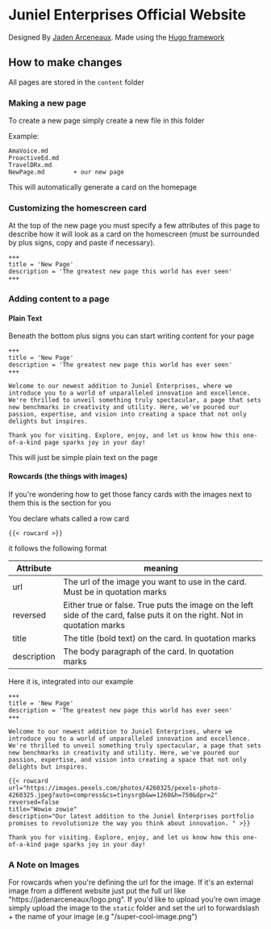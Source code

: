 # Juniel Enterprises Official Website

Designed By [Jaden Arceneaux](https://github.com/jadens-arc). Made using the [Hugo framework](https://gohugo.io/)

## How to make changes

All pages are stored in the `content` folder

### Making a new page

To create a new page simply create a new file in this folder

Example:

```
AmaVoice.md
ProactiveEd.md
TravelDRx.md
NewPage.md        + our new page
```

This will automatically generate a card on the homepage

### Customizing the homescreen card

At the top of the new page you must specify a few attributes of this page to describe how it will look as a card on the homescreen (must be surrounded by plus signs, copy and paste if necessary).

```hugo
+++
title = 'New Page'
description = 'The greatest new page this world has ever seen'
+++
```

### Adding content to a page

#### Plain Text

Beneath the bottom plus signs you can start writing content for your page

```hugo
+++
title = 'New Page'
description = 'The greatest new page this world has ever seen'
+++

Welcome to our newest addition to Juniel Enterprises, where we introduce you to a world of unparalleled innovation and excellence. We're thrilled to unveil something truly spectacular, a page that sets new benchmarks in creativity and utility. Here, we've poured our passion, expertise, and vision into creating a space that not only delights but inspires.

Thank you for visiting. Explore, enjoy, and let us know how this one-of-a-kind page sparks joy in your day!
```

This will just be simple plain text on the page

#### Rowcards (the things with images)

If you're wondering how to get those fancy cards with the images next to them this is the section for you

You declare whats called a row card

```hugo
{{< rowcard >}}
```

it follows the following format

| Attribute   | meaning                                                                                                                    |
| ----------- | -------------------------------------------------------------------------------------------------------------------------- |
| url         | The url of the image you want to use in the card. Must be in quotation marks                                               |
| reversed    | Either true or false. True puts the image on the left side of the card, false puts it on the right. Not in quotation marks |
| title       | The title (bold text) on the card. In quotation marks                                                                      |
| description | The body paragraph of the card. In quotation marks                                                                         |

Here it is, integrated into our example

```hugo
+++
title = 'New Page'
description = 'The greatest new page this world has ever seen'
+++

Welcome to our newest addition to Juniel Enterprises, where we introduce you to a world of unparalleled innovation and excellence. We're thrilled to unveil something truly spectacular, a page that sets new benchmarks in creativity and utility. Here, we've poured our passion, expertise, and vision into creating a space that not only delights but inspires.

{{< rowcard
url="https://images.pexels.com/photos/4260325/pexels-photo-4260325.jpeg?auto=compress&cs=tinysrgb&w=1260&h=750&dpr=2"
reversed=false
title="Wowie zowie"
description="Our latest addition to the Juniel Enterprises portfolio promises to revolutionize the way you think about innovation. " >}}

Thank you for visiting. Explore, enjoy, and let us know how this one-of-a-kind page sparks joy in your day!
```

### A Note on Images

For rowcards when you're defining the url for the image. If it's an external image from a different website just put the full url like "https://jadenarceneaux/logo.png". If you'd like to upload you're own image simply upload the image to the `static` folder and set the url to forwardslash + the name of your image (e.g "/super-cool-image.png")
